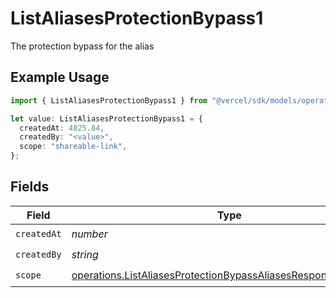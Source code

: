 # ListAliasesProtectionBypass1

The protection bypass for the alias

## Example Usage

```typescript
import { ListAliasesProtectionBypass1 } from "@vercel/sdk/models/operations";

let value: ListAliasesProtectionBypass1 = {
  createdAt: 4825.84,
  createdBy: "<value>",
  scope: "shareable-link",
};
```

## Fields

| Field                                                                                                                                          | Type                                                                                                                                           | Required                                                                                                                                       | Description                                                                                                                                    |
| ---------------------------------------------------------------------------------------------------------------------------------------------- | ---------------------------------------------------------------------------------------------------------------------------------------------- | ---------------------------------------------------------------------------------------------------------------------------------------------- | ---------------------------------------------------------------------------------------------------------------------------------------------- |
| `createdAt`                                                                                                                                    | *number*                                                                                                                                       | :heavy_check_mark:                                                                                                                             | N/A                                                                                                                                            |
| `createdBy`                                                                                                                                    | *string*                                                                                                                                       | :heavy_check_mark:                                                                                                                             | N/A                                                                                                                                            |
| `scope`                                                                                                                                        | [operations.ListAliasesProtectionBypassAliasesResponse200Scope](../../models/operations/listaliasesprotectionbypassaliasesresponse200scope.md) | :heavy_check_mark:                                                                                                                             | N/A                                                                                                                                            |